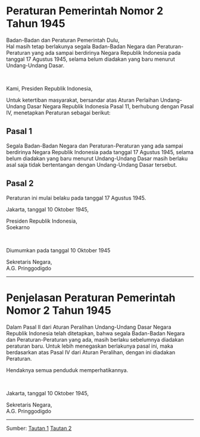 # Peraturan Pemerintah Nomor 2 Tahun 1945

Badan-Badan dan Peraturan Pemerintah Dulu, </br>
Hal masih tetap berlakunya segala Badan-Badan Negara dan Peraturan-Peraturan yang ada sampai berdirinya Negara Republik Indonesia pada tanggal 17 Agustus 1945, selama belum diadakan yang baru menurut Undang-Undang Dasar.

</br>

Kami, Presiden Republik Indonesia,

Untuk ketertiban masyarakat, bersandar atas Aturan Perlaihan Undang-Undang Dasar Negara Republik Indonesia Pasal 11, berhubung dengan Pasal IV, menetapkan Peraturan sebagai berikut:

## Pasal 1

Segala Badan-Badan Negara dan Peraturan-Peraturan yang ada sampai berdirinya Negara Republik Indonesia pada tanggal 17 Agustus 1945, selama belum diadakan yang baru menurut Undang-Undang Dasar masih berlaku asal saja tidak bertentangan dengan Undang-Undang Dasar tersebut.

## Pasal 2

Peraturan ini mulai belaku pada tanggal 17 Agustus 1945.

Jakarta, tanggal 10 Oktober 1945,

Presiden Republik Indonesia, </br>
Soekarno

</br>

Diumumkan pada tanggal 10 Oktober 1945

Sekretaris Negara, </br>
A.G. Pringgodigdo

---

# Penjelasan Peraturan Pemerintah Nomor 2 Tahun 1945

Dalam Pasal II dari Aturan Peralihan Undang-Undang Dasar Negara Republik Indonesia telah ditetapkan, bahwa segala Badan-Badan Negara dan Peraturan-Peraturan yang ada, masih berlaku sebelumnya diadakan peraturan baru. Untuk lebih menegaskan berlakunya pasal ini, maka berdasarkan atas Pasal IV dari Aturan Peralihan, dengan ini diadakan Peraturan.

Hendaknya semua penduduk memperhatikannya.

</br>

Jakarta, tanggal 10 Oktober 1945,

Sekretaris Negara, </br>
A.G. Pringgodigdo

---

Sumber:
[Tautan 1](https://jdihn.go.id/search/all-categories/detail/834007)
[Tautan 2](https://jdihn.go.id/file/download/MTk0NXBwMDAyLnBkZg==)
